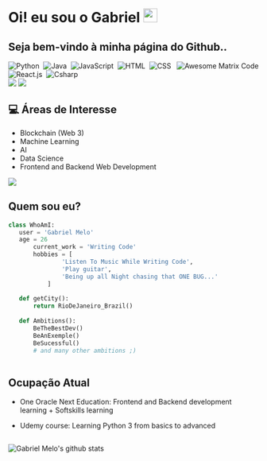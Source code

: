 <h1> Oi! eu sou o Gabriel <img src="https://media.giphy.com/media/hvRJCLFzcasrR4ia7z/giphy.gif" width="28px" height="28px"> </h1>

## Seja bem-vindo à minha página do Github..

<img src = 'https://github.com/gabrielmelol/gabrielmelol/blob/master/images/matrix.gif' alt = 'Awesome Matrix Code' align='right'/>

![Python](https://img.shields.io/badge/Python-14354C?style=for-the-badge&logo=python&logoColor=white)&nbsp;
![Java](https://img.shields.io/badge/Java-ED8B00?style=for-the-badge&logo=openjdk&logoColor=white)&nbsp;
![JavaScript](https://img.shields.io/badge/JavaScript-F7DF1E?style=for-the-badge&logo=javascript&logoColor=black)&nbsp;
![HTML](https://img.shields.io/badge/HTML5-E34F26?style=for-the-badge&logo=html5&logoColor=white)&nbsp;
![CSS](https://img.shields.io/badge/CSS3-1572B6?style=for-the-badge&logo=css3&logoColor=white)&nbsp;
![React.js](https://img.shields.io/badge/React-20232A?style=for-the-badge&logo=react&logoColor=61DAFB)&nbsp;
![Csharp](https://img.shields.io/badge/C%23-239120?style=for-the-badge&logo=c-sharp&logoColor=white)&nbsp;
<br>
<a href="https://www.linkedin.com/in/gabriel-melo-7753242a4/" target="_blank"><img src="https://img.shields.io/badge/-LinkedIn-%230077B5?style=for-the-badge&logo=linkedin&logoColor=white" target="_blank"></a> 
<a href = "mailto:gabriel.wlmelo@gmail.com"><img src="https://img.shields.io/badge/-Gmail-%23333?style=for-the-badge&logo=gmail&logoColor=white" target="_blank"></a>



## :computer: Áreas de Interesse
* Blockchain (Web 3)
* Machine Learning
* AI 
* Data Science
* Frontend and Backend Web Development

<img src = "https://github-readme-stats.vercel.app/api/top-langs/?username=gabrielmelol&layout=compact">


 
 ## Quem sou eu?
 ```python
 class WhoAmI:
 	user = 'Gabriel Melo'
	age = 26
		current_work = 'Writing Code'
		hobbies = [
			    'Listen To Music While Writing Code',
				'Play guitar',
				'Being up all Night chasing that ONE BUG...'
			]
	
	def getCity():
		return RioDeJaneiro_Brazil()
	
	def Ambitions():
		BeTheBestDev()
		BeAnExemple()
		BeSucessful()
		# and many other ambitions ;) 
	
 ```
 
## Ocupação Atual
 * One Oracle Next Education: Frontend and Backend development learning + Softskills learning

* Udemy course: Learning Python 3 from basics to advanced
 
## 

![Gabriel Melo's github stats](https://github-readme-stats.vercel.app/api?username=gabrielmelol&show_icons=true&hide=[%22issues%22])
 
 

